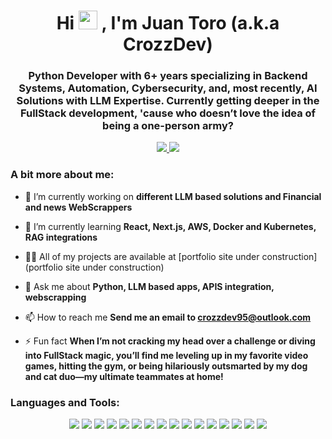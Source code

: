 <h1 align="center">Hi <img src="https://raw.githubusercontent.com/aemmadi/aemmadi/master/wave.gif" width="30">
, I'm Juan Toro (a.k.a CrozzDev)</h1>
<h3 align="center">Python Developer with 6+ years specializing in Backend Systems, Automation, Cybersecurity, and, most recently, AI Solutions with LLM Expertise. Currently getting deeper in the FullStack development, 'cause who doesn’t love the idea of being a one-person army?</h3>


<p align="center">
  <span></span>
  <a href="https://www.linkedin.com/in/juantorovel/">
    <img src="https://img.shields.io/badge/-juantorovel-blue?style=flat-square&logo=Linkedin&logoColor=white">
  </a>
  <a href="mailto:crozzdev95@outlook.com">
    <img src="https://img.shields.io/badge/-crozzdev95@outlook.com-c14438?style=flat-square&logo=Gmail&logoColor=white">
  </a>
</p>

<h3>A bit more about me:</h3>

- 🔭 I’m currently working on **different LLM based solutions and Financial and news WebScrappers**

- 🌱 I’m currently learning **React, Next.js, AWS, Docker and Kubernetes, RAG integrations**

- 👨‍💻 All of my projects are available at [portfolio site under construction](portfolio site under construction)

- 💬 Ask me about **Python, LLM based apps, APIS integration, webscrapping**

- 📫 How to reach me **Send me an email to crozzdev95@outlook.com**

- ⚡ Fun fact **When I’m not cracking my head over a challenge or diving into FullStack magic, you’ll find me leveling up in my favorite video games, hitting the gym, or being hilariously outsmarted by my dog and cat duo—my ultimate teammates at home!**


<h3 align="left"> Languages and Tools:</h3>
<p align="center">
  <!-- Python -->
  <img src="https://img.shields.io/badge/-Python-black?style=flat-square&logo=Python">
  <!-- Flask -->
  <img src="https://img.shields.io/badge/-Flask-black?style=flat-square&logo=Flask">
  <!-- Django -->
  <img src="https://img.shields.io/badge/-Django-black?style=flat-square&logo=Django">
  <!-- JavaScript -->
  <img src="https://img.shields.io/badge/-JavaScript-black?style=flat-square&logo=javascript">
  <!-- HTML5 -->
  <img src="https://img.shields.io/badge/-HTML5-E34F26?style=flat-square&logo=html5&logoColor=white">
  <!-- CSS3 -->
  <img src="https://img.shields.io/badge/-CSS3-1572B6?style=flat-square&logo=css3">
  <!-- React -->
  <img src="https://img.shields.io/badge/-React-20232A?style=flat-square&logo=react&logoColor=61DAFB">
  <!-- PowerShell -->
  <img src="https://img.shields.io/badge/-PowerShell-5391FE?style=flat-square&logo=powershell&logoColor=white">
  <!-- Git -->
  <img src="https://img.shields.io/badge/-Git-F05032?style=flat-square&logo=git&logoColor=white">
  <!-- GitHub -->
  <img src="https://img.shields.io/badge/-GitHub-181717?style=flat-square&logo=github">
  <!-- SQLite -->
  <img src="https://img.shields.io/badge/-SQLite-003B57?style=flat-square&logo=sqlite&logoColor=white">
  <!-- MongoDB -->
  <img src="https://img.shields.io/badge/-MongoDB-47A248?style=flat-square&logo=mongodb&logoColor=white">
  <!-- PostgreSQL -->
  <img src="https://img.shields.io/badge/-PostgreSQL-336791?style=flat-square&logo=postgresql&logoColor=white">
  <!-- Amazon AWS -->
  <img src="https://img.shields.io/badge/-Amazon%20AWS-232F3E?style=flat-square&logo=amazon-aws&logoColor=white">
  <!-- Azure -->
  <img src="https://img.shields.io/badge/-Microsoft%20Azure-0078D4?style=flat-square&logo=microsoft-azure&logoColor=white">
  <!-- Docker -->
  <img src="https://img.shields.io/badge/-Docker-2496ED?style=flat-square&logo=docker&logoColor=white">
</p>




